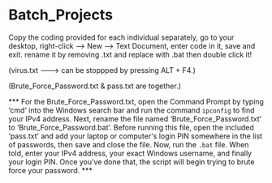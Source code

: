 # Batch_Projects
Copy the coding provided for each individual separately, go to your desktop, right-click --> New --> Text Document, enter code in it, save and exit. rename it by removing .txt and replace with .bat then double click it!

(virus.txt ---> can be stoppped by pressing ALT + F4.)

(Brute_Force_Password.txt & pass.txt are together.)


*** For the Brute_Force_Password.txt, open the Command Prompt by typing ‘cmd’ into the Windows search bar and run the command `ipconfig` to find your IPv4 address. Next, rename the file named ‘Brute_Force_Password.txt’ to ‘Brute_Force_Password.bat’. Before running this file, open the included ‘pass.txt’ and add your laptop or computer's login PIN somewhere in the list of passwords, then save and close the file. Now, run the `.bat` file. When told, enter your IPv4 address, your exact Windows username, and finally your login PIN. Once you’ve done that, the script will begin trying to brute force your password. ***
